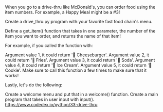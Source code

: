 When you go to a drive-thru like McDonald's, you can order food using the item numbers. For example, a Happy Meal might be a #3!

Create a drive_thru.py program with your favorite fast food chain's menu.

Define a get_item() function that takes in one parameter, the number of the item you want to order, and returns the name of that item!

For example, if you called the function with:

Argument value 1, it could return '🍔 Cheeseburger'.
Argument value 2, it could return '🍟 Fries'.
Argument value 3, it could return '🥤 Soda'.
Argument value 4, it could return '🍦 Ice Cream'.
Argument value 5, it could return '🍪 Cookie'.
Make sure to call this function a few times to make sure that it works!

Lastly, let's do the following:

Create a welcome menu and put that in a welcome() function.
Create a main program that takes in user input with input().
https://www.codedex.io/python/33-drive-thru